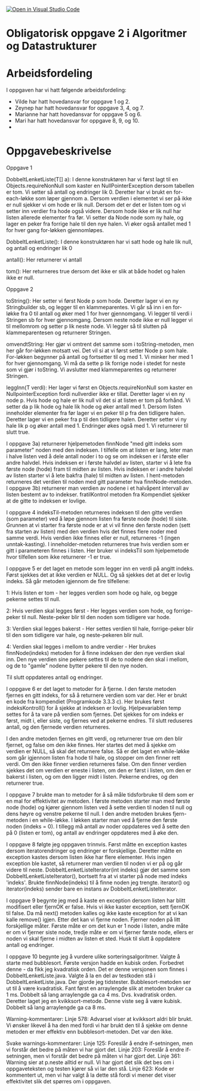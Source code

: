 [![Open in Visual Studio Code](https://classroom.github.com/assets/open-in-vscode-f059dc9a6f8d3a56e377f745f24479a46679e63a5d9fe6f495e02850cd0d8118.svg)](https://classroom.github.com/online_ide?assignment_repo_id=463165&assignment_repo_type=GroupAssignmentRepo)
# Obligatorisk oppgave 2 i Algoritmer og Datastrukturer

# Arbeidsfordeling

I oppgaven har vi hatt følgende arbeidsfordeling:
* Vilde har hatt hovedansvar for oppgave 1 og 2. 
* Zeynep har hatt hovedansvar for oppgave 3, 4, og 7. 
* Marianne har hatt hovedansvar for oppgave 5 og 6. 
* Mari har hatt hovedansvar for oppgave 8, 9, og 10.
*  

# Oppgavebeskrivelse

Oppgave 1

DobbeltLenketListe(T[] a): I denne konstruktøren har vi først lagt til en Objects.requireNonNull
som kaster en NullPointerException dersom tabellen er tom. Vi setter så antall og endringer lik 0.
Deretter har vi brukt en for-each-løkke som løper gjennom a. Dersom verdien i elementet vi ser på ikke
er null sjekker vi om hode er lik null. Dersom det er det er listen tom og vi setter inn verdier fra
hode også videre. Dersom hode ikke er lik null har listen allerede elementer fra før. Vi setter da Node<T> node
som ny hale, og lager en peker fra forrige hale til den nye halen. Vi øker også antallet med 1 for hver 
gang for-løkken gjennomløpes. 

DobbeltLenketListe(): I denne konstruktøren har vi satt hode og hale lik null,
og antall og endringer lik 0

antall(): Her returnerer vi antall

tom(): Her returneres true dersom det ikke er slik at både hodet og halen ikke er null.

Oppgave 2

toString(): Her setter vi først Node<T> p som hode. Deretter lager vi en ny Stringbuilder sb, 
og legger til en klammeparentes. Vi går så inn i en for-løkke fra 0 til antall og øker med 1 
for hver gjennomgang. Vi legger til verdi i Stringen sb for hver gjennomgang.
Dersom neste node ikke er null legger vi til mellomrom og setter p lik neste node. 
Vi legger så til slutten på klammeparentesen og returnerer Stringen.

omvendtString: Her gjør vi omtrent det samme som i toString-metoden, men her går 
for-løkken motsatt vei. Det vil si at vi først setter Node<T> p som hale. 
For-løkken begynner på antall og fortsetter til og med 1. Vi minker her med 1 for hver gjennomgang.
Vi må da sette p lik forrige node i stedet for neste som vi gjør i toString.
Vi avslutter med klammeparentes og returnerer Stringen.

leggInn(T verdi): Her lager vi først en Objects.requireNonNull som kaster en
NullpointerException fordi nullverdier ikke er tillat.
Deretter lager vi en ny node p. Hvis hode og hale er lik null
vil det si at listen er tom på forhånd.
Vi setter da p lik hode og hale lik hode og øker antall med 1.
Dersom listen inneholder elementer fra før lager vi en peker til p fra den tidligere halen.
Deretter lager vi en peker fra p til den tidligere halen.
Deretter setter vi ny hale lik p og øker antall med 1. Endringer økes også med 1.
Vi returnerer til slutt true.


I oppgave 3a) returnerer hjelpemetoden finnNode "med gitt indeks som parameter" noden med den indeksen. 
I tilfelle om at listen er lang, leter man i halve listen ved å dele antall noder i to og se om indeksen er i første
eller andre halvdel. Hvis indeksen er i første halvdel av listen, starter vi å lete fra første node (hode) fram til 
midten av listen. Hvis indeksen er i andre halvdel av listen starter vi å lete bakfra (hale) til midten av listen. I 
hent-metoden returneres det verdien til noden med gitt parameter hva finnNode-metoden. I oppgave 3b) returnerer man 
verdien av nodene i et halvåpent intervall av listen bestemt av to indekser. fratilKontrol metoden fra Kompendiet 
sjekker at de gitte to indeksen er lovlige.

I oppgave 4 indeksTil-metoden returneres indeksen til den gitte verdien (som parameter) ved å løpe gjennom listen fra 
første node (hode) til siste. Grunnen at vi starter fra første node er at vi vil finne den første noden (sett fra 
starten av listen) med den verdien hvis det finnes flere noder med samme verdi. Hvis verdien ikke finnes eller er null,
returneres -1 (ingen unntak-kasting). I inneholder-metoden returneres true hvis verdien som er gitt i parameteren finnes
i listen. Her bruker vi indeksTil som hjelpemetode hvor tilfellen som ikke returnerer -1 er true.

I oppgave 5 er det laget en metode som legger inn en verdi på angitt indeks. 
Først sjekkes det at ikke verdien er NULL. Og så sjekkes det at det er lovlig indeks.
Så går metoden igjennom de fire tilfellene: 

1: Hvis listen er tom - her legges verdien som hode og hale, og begge pekerne settes til null.

2: Hvis verdien skal legges først - Her legges verdien som hode, og forrige-peker til null. 
Neste-peker blir til den noden som tidligere var hode.

3: Verdien skal legges bakerst - Her settes verdien til hale, 
forrige-peker blir til den som tidligere var hale, og neste-pekeren blir null.

4: Verdien skal legges i mellom to andre verdier - Her brukes finnNode(indeks) metoden for å finne indeksen 
der den nye verdien skal inn. Den nye verdien sine pekere settes til de to nodene den skal i mellom, og de to 
"gamle" nodene bytter pekere til den nye noden.

Til slutt oppdateres antall og endringer.

I oppgave 6 er det laget to metoder for å fjerne. I den første metoden fjernes en gitt indeks, for så å returnere 
verdien som var der. Her er brukt en kode fra kompendiet (Programkode 3.3.3 c). Her brukes først indeksKontroll() for 
å sjekke at indeksen er lovlig. Hjelpevariablen temp settes for å ta vare på verdien som fjernes. Det sjekkes for 
om indeks er først, midt i, eller siste, og fjernes ved at pekerne endres. Til slutt reduseres antall, og den fjernede 
verdien returneres.

I den andre metoden fjernes en gitt verdi, og returnerer true om den blir fjernet, og false om den ikke finnes. 
Her startes det med å sjekke om verdien er NULL, så skal det returnere false. Så er det laget en while-løkke som går
igjennom listen fra hode til hale, og stopper om den finner rett verdi. Om den ikke finner verdien returneres false.
Om den finner verdien sjekkes det om verdien er eneste i listen, om den er først i listen, om den er bakerst i listen,
og om den ligger midt i listen. Pekerne endres, og den returnerer true.



I oppgave 7 brukte man to metoder for å så måle tidsforbruke til dem som er en mal for effektivitet av metoden.
I første metoden starter man med første node (hode) og kjører gjennom listen ved å sette verdien til noden til null og
dens høyre og venstre pekerne til null. I den andre metoden brukes fjern-metoden i en while-løkke. I løkken starter man
ved å fjerne den første noden (indeks = 0). I tillegg må antall av noder oppdateres ved å sette den på 0 (listen er tom),
og antall av endringer oppdateres med å øke den.

I oppgave 8 følgte jeg oppgaven trinnvis. Først måtte en exception kastes
dersom iteratorendringer og endringer er forskjellige. Deretter måtte en exception kastes
dersom listen ikke har flere elementer. Hvis ingen exception ble kastet, så returnerer man verdien til noden vi
er på og går videre til neste. 
DobbeltLenketListeIterator(int indeks) gjør det samme som DobbeltLenketListeIterator(), bortsett fra at vi starter på node med indeks 'indeks'.
Brukte finnNode(indeks) til å finne noden jeg trengte.
iterator() og iterator(indeks) sender bare en instans av DobbeltLenketListeIterator.

I oppgave 9 begynte jeg med å kaste en exception dersom listen har blitt modifisert eller fjernOK er false.
Hvis vi ikke kaster exception, sett fjernOK til false. Da må next() metoden kalles og ikke kaste exception for at vi kan kalle remove() igjen.
Etter det kan vi fjerne noden. Fjerner noden på litt forskjellige måter.
Første måte er om det kun er 1 node i listen, andre måte er om vi fjerner siste node, tredje måte er om vi fjerner første node,
ellers er noden vi skal fjerne i midten av listen et sted.
Husk til slutt å oppdatere antall og endringer.

I oppgave 10 begynte jeg å vurdere ulike sorteringsalgoritmer.
Valgte å starte med bubblesort. Første versjon hadde en kubisk orden. Forbedret denne - da fikk jeg kvadratisk orden.
Det er denne versjonen som finnes i DobbeltLenketListe.java. Valgte å la en del av testkoden stå i DobbeltLenketListe.java.
Der gjorde jeg tidstester. Bubblesort-metoden ser ut til å være kvadratisk.
Fant først en arraylengde slik at metoden bruker ca 1 ms. Dobbelt så lang arraylengde ga ca 4 ms.
Dvs. kvadratisk orden.
Deretter laget jeg en kvikksort-metode. Denne viste seg å være kubisk. Dobbelt så lang arraylengde ga ca 8 ms.

Warning-kommentarer:
Linje 578: Advarsel viser at kvikksort aldri blir brukt. Vi ønsker likevel å ha den med
fordi vi har brukt den til å sjekke om denne metoden er mer effektiv enn bubblesort-metoden. 
Det var den ikke. 

Svake warnings-kommentarer:
Linje 125: Foreslår å endre if-setningen, men vi forstår det bedre på måten vi har gjort det. 
Linje 203: Foreslår å endre if-setningen, men vi forstår det bedre på måten vi har gjort det.
Linje 361: Warning sier at p.neste alltid er null. Vi har gjort det slik det bes om i oppgaveteksten og testen kjører
så vi lar den stå.
Linje 623: Kode er kommentert ut, men vi har valgt å la dette stå fordi vi mener det viser effektivitet slik det spørres 
om i oppgaven.

